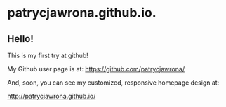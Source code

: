 patrycjawrona.github.io.
====================

## Hello!

This is my first try at github!

My Github user page is at: 
https://github.com/patrycjawrona/

And, soon, you can see my customized, responsive homepage design at:

http://patrycjawrona.github.io/
